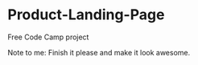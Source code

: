 # Product-Landing-Page
Free Code Camp project


Note to me: Finish it please and make it look awesome.

